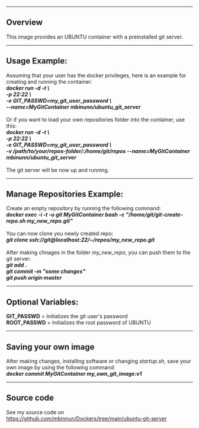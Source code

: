 -----------------------
Overview
-----------------------
This image provides an UBUNTU container with a preinstalled git server.<br/>

-----------------------
Usage Example:
-----------------------
Assuming that your user has the docker privileges, here is an example for creating and running the container:<br/>
***docker run -d -t \\<br/>
-p 22:22 \\<br/>
-e GIT_PASSWD=my_git_user_password \\<br/>
--name=MyGitContainer mbinunn/ubuntu_git_server***<br/>
<br/>
Or if you want to load your own repositories folder into the container, use this:<br/>
***docker run -d -t \\<br/>
-p 22:22 \\<br/>
-e GIT_PASSWD=my_git_user_password \\<br/>
-v /path/to/your/repos-folder/:/home/git/repos
--name=MyGitContainer mbinunn/ubuntu_git_server***<br/>
<br/>
The git server will be now up and running.<br/>

-----------------------
Manage Repositories Example:
-----------------------
Create an empty repository by running the following command:<br/>
***docker exec -i -t -u git MyGitContainer bash -c "/home/git/git-create-repo.sh my_new_repo.git"***<br/>
<br/>
You can now clone you newly created repo:<br/>
***git clone ssh://git@localhost:22/~/repos/my_new_repo.git***<br/>
<br/>
After making chnages in the folder *my_new_repo*, you can push them to the git server:<br/>
***git add .***<br/>
***git commit -m "some changes"***<br/>
***git push origin master***<br/>

-----------------------
Optional Variables:
-----------------------
**GIT_PASSWD** = Initializes the git user's password<br/> 
**ROOT_PASSWD** = Initializes the root password of UBUNTU<br/> 

-----------------------
Saving your own image
-----------------------
After making changes, installing software or changing *startup.sh*, save your own image by using the following command:<br/>
***docker commit MyGitContainer my_own_git_image:v1***<br/>

-----------------------
Source code
-----------------------
See my source code on https://github.com/mbinnun/Dockers/tree/main/ubuntu-git-server
